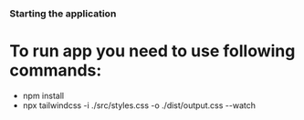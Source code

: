 ### Starting the application

# To run app you need to use following commands:

- npm install
- npx tailwindcss -i ./src/styles.css -o ./dist/output.css --watch
